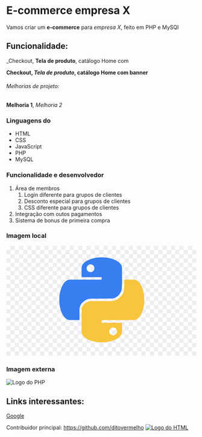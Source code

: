 # E-commerce empresa X

Vamos criar um **e-commerce** para *empresa X*, feito em PHP e MySQl

## Funcionalidade: 

_Checkout, **Tela de produto**, catálogo Home com 

**Checkout, _Tela de produto_, catálogo Home com banner**

###### Melhorias de projeto:

__Melhoria 1__, _Melhoria 2_

### Linguagens do 

* HTML
* CSS
* JavaScript
* PHP
* MySQL

### Funcionalidade e desenvolvedor

1. Área de membros
    1. Login diferente para grupos de clientes
    2. Desconto especial para grupos de clientes
    3. CSS diferente para grupos de clientes
2. Integração com outos pagamentos
3. Sistema de bonus de primeira compra

### Imagem local

![Logo do Python](img/python.jpg)

### Imagem externa

![Logo do PHP](https://www.onespan.com//sites/default/files/blog/images/logo-php-adbac78231.png)

## Links interessantes:

[Google](https://www.google.com/?&bih=762&biw=1495&client=opera-gx&hs=YzN&hl=pt-BR)

Contribuidor principal: https://github.com/ditovermelho
[![Logo do HTML](https://cdn-icons-png.flaticon.com/512/174/174854.png)](https://cdn-icons-png.flaticon.com/512/174/174854.png)